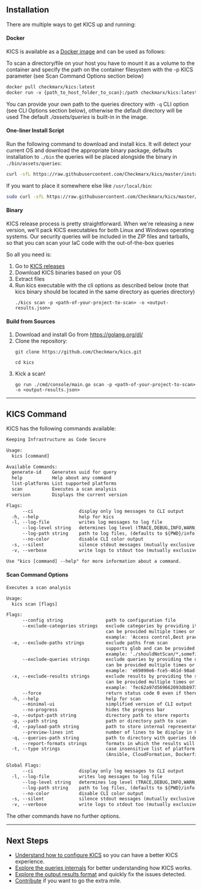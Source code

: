 ## Installation

There are multiple ways to get KICS up and running:

#### Docker

KICS is available as a <a href="https://hub.docker.com/r/checkmarx/kics" target="_blank">Docker image</a> and can be used as follows:

To scan a directory/file on your host you have to mount it as a volume to the container and specify the path on the container filesystem with the -p KICS parameter (see Scan Command Options section below)

```txt
docker pull checkmarx/kics:latest
docker run -v {​​​​path_to_host_folder_to_scan}​​​​:/path checkmarx/kics:latest scan -p "/path" -o "/path/results.json"
```

You can provide your own path to the queries directory with `-q` CLI option (see CLI Options section below), otherwise the default directory will be used The default *./assets/queries* is built-in in the image.

#### One-liner Install Script

Run the following command to download and install kics. It will detect your current OS and download the appropriate binary package, defaults installation to `./bin` the queries will be placed alongside the binary in `./bin/assets/queries`:

```sh
curl -sfL https://raw.githubusercontent.com/Checkmarx/kics/master/install.sh | bash
```

If you want to place it somewhere else like `/usr/local/bin`:

```sh
sudo curl -sfL https://raw.githubusercontent.com/Checkmarx/kics/master/install.sh | bash -s -- -b /usr/local/bin
```

#### Binary

KICS release process is pretty straightforward.
When we're releasing a new version, we'll pack KICS executables for both Linux and Windows operating systems.
Our security queries will be included in the ZIP files and tarballs, so that you can scan your IaC code with the out-of-the-box queries

So all you need is:

1. Go to <a href="https://github.com/Checkmarx/kics/releases/latest" target="_blank">KICS releases</a>
1. Download KICS binaries based on your OS
1. Extract files
1. Run kics executable with the cli options as described below (note that kics binary should be located in the same directory as queries directory)
   ```
   ./kics scan -p <path-of-your-project-to-scan> -o <output-results.json>
   ```

#### Build from Sources

1. Download and install Go from <a href="https://golang.org/dl/" target="_blank">https://golang.org/dl/</a>
1. Clone the repository:
   ```
   git clone https://github.com/Checkmarx/kics.git
   ```
   ```
   cd kics
   ```
1. Kick a scan!
   ```
   go run ./cmd/console/main.go scan -p <path-of-your-project-to-scan> -o <output-results.json>
   ```

---

## KICS Command

KICS has the following commands available:

```txt
Keeping Infrastructure as Code Secure

Usage:
  kics [command]

Available Commands:
  generate-id    Generates uuid for query
  help           Help about any command
  list-platforms List supported platforms
  scan           Executes a scan analysis
  version        Displays the current version

Flags:
      --ci                 display only log messages to CLI output
  -h, --help               help for kics
  -l, --log-file           writes log messages to log file
      --log-level string   determines log level (TRACE,DEBUG,INFO,WARN,ERROR,FATAL) (default "INFO")
      --log-path string    path to log files, (defaults to ${PWD}/info.log)
      --no-color           disable CLI color output
  -s, --silent             silence stdout messages (mutually exclusive with verbose)
  -v, --verbose            write logs to stdout too (mutually exclusive with silent)

Use "kics [command] --help" for more information about a command.
```

#### Scan Command Options

```txt
Executes a scan analysis

Usage:
  kics scan [flags]

Flags:
      --config string                path to configuration file
      --exclude-categories strings   exclude categories by providing its name
                                     can be provided multiple times or as a comma separated string
                                     example: 'Access control,Best practices'
  -e, --exclude-paths strings        exclude paths from scan
                                     supports glob and can be provided multiple times or as a quoted comma separated string
                                     example: './shouldNotScan/*,somefile.txt'
      --exclude-queries strings      exclude queries by providing the query ID
                                     can be provided multiple times or as a comma separated string
                                     example: 'e69890e6-fce5-461d-98ad-cb98318dfc96,4728cd65-a20c-49da-8b31-9c08b423e4db'
  -x, --exclude-results strings      exclude results by providing the similarity ID of a result
                                     can be provided multiple times or as a comma separated string
                                     example: 'fec62a97d569662093dbb9739360942f...,31263s5696620s93dbb973d9360942fc2a...'
      --force                        return status code 0 even if there are results
  -h, --help                         help for scan
      --minimal-ui                   simplified version of CLI output
      --no-progress                  hides the progress bar
  -o, --output-path string           directory path to store reports
  -p, --path string                  path or directory path to scan
  -d, --payload-path string          path to store internal representation JSON file
      --preview-lines int            number of lines to be display in CLI results (min: 1, max: 30) (default 3)
  -q, --queries-path string          path to directory with queries (default "./assets/queries")
      --report-formats strings       formats in which the results will be exported (json, sarif, html)
  -t, --type strings                 case insensitive list of platform types to scan
                                     (Ansible, CloudFormation, Dockerfile, Kubernetes, Terraform)

Global Flags:
      --ci                 display only log messages to CLI output
  -l, --log-file           writes log messages to log file
      --log-level string   determines log level (TRACE,DEBUG,INFO,WARN,ERROR,FATAL) (default "INFO")
      --log-path string    path to log files, (defaults to ${PWD}/info.log)
      --no-color           disable CLI color output
  -s, --silent             silence stdout messages (mutually exclusive with verbose)
  -v, --verbose            write logs to stdout too (mutually exclusive with silent)
```

The other commands have no further options.

---

## Next Steps
- [Understand how to configure KICS](configuration-file.md) so you can have a better KICS experience.
- [Explore the queries internals](queries.md) for better understanding how KICS works.
- [Explore the output results format](results.md) and quickly fix the issues detected.
- [Contribute](CONTRIBUTING.md) if you want to go the extra mile.

